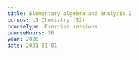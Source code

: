 ```yaml
---
title: Elementary algebra and analysis 2
cursus: L1 Chemistry (S2)
courseType: Exercise sessions
courseHours: 36
year: 2020
date: 2021-01-01
---
```

